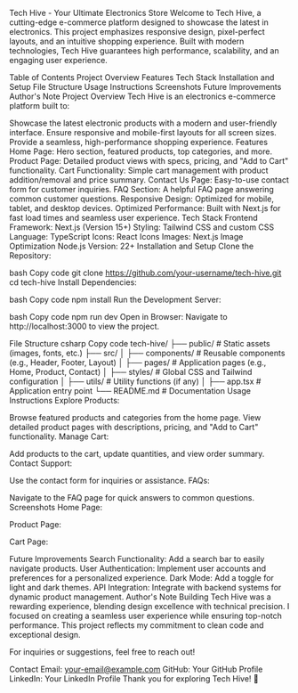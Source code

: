 Tech Hive - Your Ultimate Electronics Store
Welcome to Tech Hive, a cutting-edge e-commerce platform designed to showcase the latest in electronics. This project emphasizes responsive design, pixel-perfect layouts, and an intuitive shopping experience. Built with modern technologies, Tech Hive guarantees high performance, scalability, and an engaging user experience.

Table of Contents
Project Overview
Features
Tech Stack
Installation and Setup
File Structure
Usage Instructions
Screenshots
Future Improvements
Author's Note
Project Overview
Tech Hive is an electronics e-commerce platform built to:

Showcase the latest electronic products with a modern and user-friendly interface.
Ensure responsive and mobile-first layouts for all screen sizes.
Provide a seamless, high-performance shopping experience.
Features
Home Page: Hero section, featured products, top categories, and more.
Product Page: Detailed product views with specs, pricing, and "Add to Cart" functionality.
Cart Functionality: Simple cart management with product addition/removal and price summary.
Contact Us Page: Easy-to-use contact form for customer inquiries.
FAQ Section: A helpful FAQ page answering common customer questions.
Responsive Design: Optimized for mobile, tablet, and desktop devices.
Optimized Performance: Built with Next.js for fast load times and seamless user experience.
Tech Stack
Frontend Framework: Next.js (Version 15+)
Styling: Tailwind CSS and custom CSS
Language: TypeScript
Icons: React Icons
Images: Next.js Image Optimization
Node.js Version: 22+
Installation and Setup
Clone the Repository:

bash
Copy code
git clone https://github.com/your-username/tech-hive.git
cd tech-hive
Install Dependencies:

bash
Copy code
npm install
Run the Development Server:

bash
Copy code
npm run dev
Open in Browser: Navigate to http://localhost:3000 to view the project.

File Structure
csharp
Copy code
tech-hive/
├── public/               # Static assets (images, fonts, etc.)
├── src/
│   ├── components/       # Reusable components (e.g., Header, Footer, Layout)
│   ├── pages/            # Application pages (e.g., Home, Product, Contact)
│   ├── styles/           # Global CSS and Tailwind configuration
│   ├── utils/            # Utility functions (if any)
│   ├── app.tsx          # Application entry point
└── README.md            # Documentation
Usage Instructions
Explore Products:

Browse featured products and categories from the home page.
View detailed product pages with descriptions, pricing, and "Add to Cart" functionality.
Manage Cart:

Add products to the cart, update quantities, and view order summary.
Contact Support:

Use the contact form for inquiries or assistance.
FAQs:

Navigate to the FAQ page for quick answers to common questions.
Screenshots
Home Page:

Product Page:

Cart Page:

Future Improvements
Search Functionality: Add a search bar to easily navigate products.
User Authentication: Implement user accounts and preferences for a personalized experience.
Dark Mode: Add a toggle for light and dark themes.
API Integration: Integrate with backend systems for dynamic product management.
Author's Note
Building Tech Hive was a rewarding experience, blending design excellence with technical precision. I focused on creating a seamless user experience while ensuring top-notch performance. This project reflects my commitment to clean code and exceptional design.

For inquiries or suggestions, feel free to reach out!

Contact
Email: your-email@example.com
GitHub: Your GitHub Profile
LinkedIn: Your LinkedIn Profile
Thank you for exploring Tech Hive! 🌟